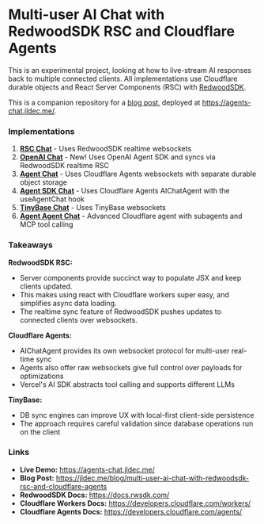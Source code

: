 # Multi-user AI Chat with RedwoodSDK RSC and Cloudflare Agents

This is an experimental project, looking at how to live-stream AI responses back to multiple connected clients. All implementations use Cloudflare durable objects and React Server Components (RSC) with [RedwoodSDK](https://rwsdk.com/).

This is a companion repository for a [blog post](https://jldec.me/blog/multi-user-ai-chat-with-redwoodsdk-rsc-and-cloudflare-agents), deployed at https://agents-chat.jldec.me/.

### Implementations
1. **[RSC Chat](https://agents-chat.jldec.me/chat-rsc)** - Uses RedwoodSDK realtime websockets
2. **[OpenAI Chat](https://agents-chat.jldec.me/chat-openai-sdk)** - New! Uses OpenAI Agent SDK and syncs via RedwoodSDK realtime RSC
3. **[Agent Chat](https://agents-chat.jldec.me/chat-agent)** - Uses Cloudflare Agents websockets with separate durable object storage
4. **[Agent SDK Chat](https://agents-chat.jldec.me/chat-agent-sdk)** - Uses Cloudflare Agents AIChatAgent with the useAgentChat hook
5. **[TinyBase Chat](https://agents-chat.jldec.me/chat-tinybase)** - Uses TinyBase websockets
6. **[Agent Agent Chat](https://agents-chat.jldec.me/chat-agent-agent)** - Advanced Cloudflare agent with subagents and MCP tool calling

### Takeaways

**RedwoodSDK RSC:**
- Server components provide succinct way to populate JSX and keep clients updated.
- This makes using react with Cloudflare workers super easy, and simplifies async data loading.
- The realtime sync feature of RedwoodSDK pushes updates to connected clients over websockets.

**Cloudflare Agents:**
- AIChatAgent provides its own websocket protocol for multi-user real-time sync
- Agents also offer raw websockets give full control over payloads for optimizations
- Vercel's AI SDK abstracts tool calling and supports different LLMs

**TinyBase:**
- DB sync engines can improve UX with local-first client-side persistence
- The approach requires careful validation since database operations run on the client

### Links
- **Live Demo:** https://agents-chat.jldec.me/
- **Blog Post:** https://jldec.me/blog/multi-user-ai-chat-with-redwoodsdk-rsc-and-cloudflare-agents
- **RedwoodSDK Docs:** https://docs.rwsdk.com/
- **Cloudflare Workers Docs:** https://developers.cloudflare.com/workers/
- **Cloudflare Agents Docs:** https://developers.cloudflare.com/agents/
